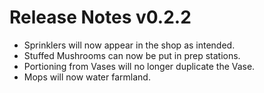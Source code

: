 # Release Notes v0.2.2

- Sprinklers will now appear in the shop as intended.
- Stuffed Mushrooms can now be put in prep stations.
- Portioning from Vases will no longer duplicate the Vase.
- Mops will now water farmland.